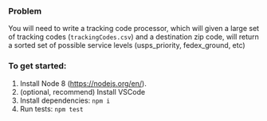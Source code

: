 

### Problem

You will need to write a tracking code processor, which will given a large set of tracking codes (`trackingCodes.csv`) and a destination zip code, will return a sorted set of possible service levels (usps_priority, fedex_ground, etc)


### To get started:

1. Install Node 8 (https://nodejs.org/en/). 
2. (optional, recommend) Install VSCode
3. Install dependencies: `npm i`
4. Run tests: `npm test`
